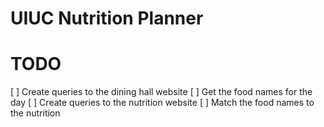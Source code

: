 # UIUC Nutrition Planner


# TODO
[ ] Create queries to the dining hall website
[ ] Get the food names for the day
[ ] Create queries to the nutrition website
[ ] Match the food names to the nutrition
